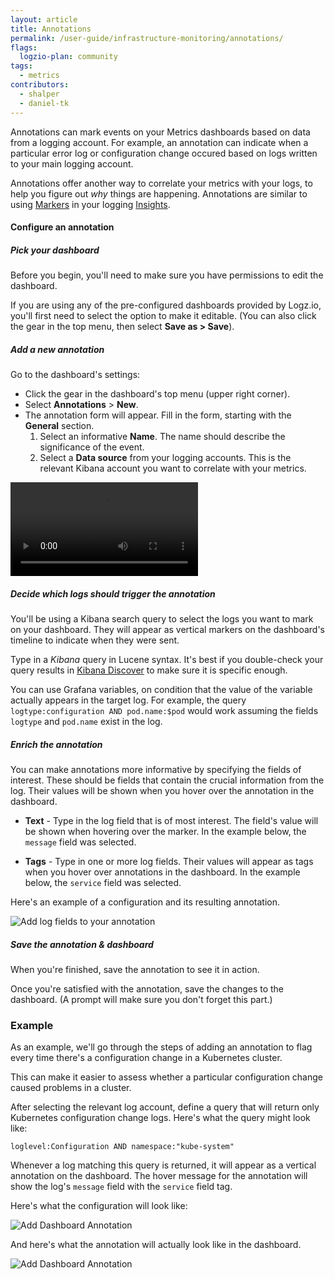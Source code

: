 ```yaml
---
layout: article
title: Annotations
permalink: /user-guide/infrastructure-monitoring/annotations/
flags:
  logzio-plan: community
tags:
  - metrics
contributors:
  - shalper
  - daniel-tk
---
```


Annotations can mark events on your Metrics dashboards based on data from a logging account. For example, an annotation can indicate when a particular error log or configuration change occured based on logs written to your main logging account.

Annotations offer another way to correlate your metrics with your logs, to help you figure out _why_ things are happening. Annotations are similar to using [Markers]({{site.baseurl}}/user-guide/insights/markers.html) in your logging [Insights]({{site.baseurl}}/user-guide/insights/exploring-insights.html).



#### Configure an annotation

<div class="tasklist">

##### Pick your dashboard

Before you begin, you'll need to make sure you have permissions to edit the dashboard.

If you are using any of the pre-configured dashboards provided by Logz.io, you'll first need to select the option to make it editable. (You can also click the gear **<i class="li li-gear"></i>** in the top menu, then select **Save as > Save**).

##### Add a new annotation

Go to the dashboard's settings:

* Click the gear **<i class="li li-gear"></i>** in the dashboard's top menu (upper right corner).
* Select **Annotations** > **New**.
* The annotation form will appear. Fill in the form, starting with the **General** section.
  1. Select an informative **Name**. The name should describe the significance of the event.
  2. Select a **Data source** from your logging accounts. This is the relevant Kibana account you want to correlate with your metrics.

<video autoplay loop>
  <source src="https://dytvr9ot2sszz.cloudfront.net/logz-docs/grafana-videos/grafana7-annotations.mp4" type="video/mp4" />
</video>

##### Decide which logs should trigger the annotation

You'll be using a Kibana search query to select the logs you want to mark on your dashboard. They will appear as vertical markers on the dashboard's timeline to indicate when they were sent.

Type in a _Kibana_ query in Lucene syntax.
It's best if you double-check your query results in [Kibana Discover](/user-guide/kibana/) to make sure it is specific enough.

You can use Grafana variables, on condition that the value of the variable actually appears in the target log. For example, the query `logtype:configuration AND pod.name:$pod` would work assuming the fields `logtype` and `pod.name` exist in the log.

##### Enrich the annotation

You can make annotations more informative by specifying the fields of interest.
These should be fields that contain the crucial information from the log. Their values will be shown when you hover over the annotation in the dashboard.

* **Text** - Type in the log field that is of most interest. The field's value will be shown when hovering over the marker. In the example below, the `message` field was selected.

* **Tags** - Type in one or more log fields. Their values will appear as tags when you hover over annotations in the dashboard. In the example below, the `service` field was selected.

Here's an example of a configuration and its resulting annotation.

![Add log fields to your annotation](https://dytvr9ot2sszz.cloudfront.net/logz-docs/grafana/annotation-fields.png)


##### Save the annotation & dashboard

When you're finished, save the annotation to see it in action.

Once you're satisfied with the annotation, save the changes to the dashboard. (A prompt will make sure you don't forget this part.)


### Example

As an example, we'll go through the steps of adding an annotation to flag every time there's a configuration change in a Kubernetes cluster.

This can make it easier to assess whether a particular configuration change caused problems in a cluster.

After selecting the relevant log account, define a query that will return only Kubernetes configuration change logs. Here's what the query might look like:

```
loglevel:Configuration AND namespace:"kube-system"
```

Whenever a log matching this query is returned, it will appear as a vertical annotation on the dashboard. The hover message for the annotation will show the log's `message` field with the `service` field tag.

Here's what the configuration will look like:

![Add Dashboard Annotation](https://dytvr9ot2sszz.cloudfront.net/logz-docs/grafana/annotation-example.png)

And here's what the annotation will actually look like in the dashboard.

![Add Dashboard Annotation](https://dytvr9ot2sszz.cloudfront.net/logz-docs/grafana/grafana-annoation-in-dashboard.png)
